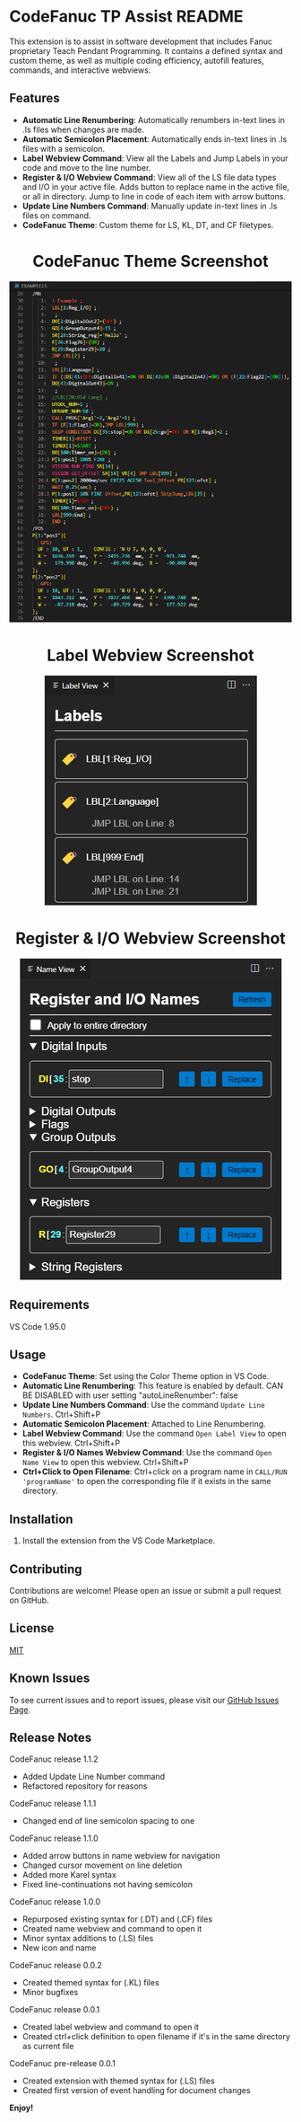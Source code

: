 # CodeFanuc TP Assist README

This extension is to assist in software development that includes Fanuc proprietary Teach Pendant Programming. It contains a defined syntax and custom theme, as well as multiple coding efficiency, autofill features, commands, and interactive webviews.

## Features

- **Automatic Line Renumbering**: Automatically renumbers in-text lines in .ls files when changes are made.
- **Automatic Semicolon Placement**: Automatically ends in-text lines in .ls files with a semicolon.
- **Label Webview Command**: View all the Labels and Jump Labels in your code and move to the line number.
- **Register & I/O Webview Command**: View all of the LS file data types and I/O in your active file. Adds button to replace name in the active file, or all in directory. Jump to line in code of each item with arrow buttons.
- **Update Line Numbers Command**: Manually update in-text lines in .ls files on command.    
- **CodeFanuc Theme**: Custom theme for LS, KL, DT, and CF filetypes.

<div align="center">
  <h1><strong>CodeFanuc Theme Screenshot</strong></h1>
  <img src="images/ThemeExample.png" alt="CodeFanuc Theme Screenshot" title="CodeFanuc Theme Screenshot" />
</div>

<div align="center">
  <h1><strong>Label Webview Screenshot</strong></h1>
  <img src="images/LabelView.png" alt="Label Webview Screenshot" title="Label Webview Screenshot" />
</div>

<div align="center">
  <h1><strong>Register & I/O Webview Screenshot</strong></h1>
  <img src="images/NameView.png" alt="Register & I/O Webview Screenshot" title="Register & I/O Webview Screenshot" />
</div>

## Requirements

VS Code 1.95.0

## Usage

- **CodeFanuc Theme**: Set using the Color Theme option in VS Code.
- **Automatic Line Renumbering**: This feature is enabled by default.
    CAN BE DISABLED with user setting "autoLineRenumber": false
- **Update Line Numbers Command**: Use the command `Update Line Numbers`. Ctrl+Shift+P
- **Automatic Semicolon Placement**: Attached to Line Renumbering.
- **Label Webview Command**: Use the command `Open Label View` to open this webview. Ctrl+Shift+P
- **Register & I/O Names Webview Command**: Use the command `Open Name View` to open this webview. Ctrl+Shift+P
- **Ctrl+Click to Open Filename**: Ctrl+click on a program name in `CALL/RUN 'programName'` to open the corresponding file if it exists in the same directory.

## Installation

1. Install the extension from the VS Code Marketplace.

## Contributing

Contributions are welcome! Please open an issue or submit a pull request on GitHub.

## License

[MIT](https://github.com/NateyJayBee/fanuctpp/blob/master/LICENSE.md)

## Known Issues

To see current issues and to report issues, please visit our [GitHub Issues Page](https://github.com/NateyJayBee/fanuctpp/issues).

## Release Notes

CodeFanuc release 1.1.2
- Added Update Line Number command
- Refactored repository for reasons

CodeFanuc release 1.1.1
- Changed end of line semicolon spacing to one

CodeFanuc release 1.1.0
- Added arrow buttons in name webview for navigation
- Changed cursor movement on line deletion
- Added more Karel syntax
- Fixed line-continuations not having semicolon

CodeFanuc release 1.0.0
- Repurposed existing syntax for (.DT) and (.CF) files
- Created name webview and command to open it
- Minor syntax additions to (.LS) files
- New icon and name

CodeFanuc release 0.0.2
- Created themed syntax for (.KL) files
- Minor bugfixes

CodeFanuc release 0.0.1
- Created label webview and command to open it
- Created ctrl+click definition to open filename if it's in the same directory as current file

CodeFanuc pre-release 0.0.1
- Created extension with themed syntax for (.LS) files
- Created first version of event handling for document changes

**Enjoy!**
